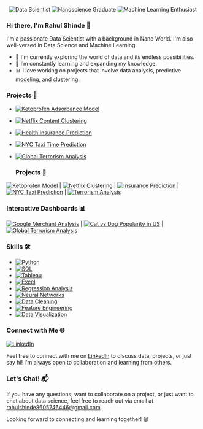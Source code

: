 <p align="center">
  <img src="https://img.shields.io/badge/Data%20Scientist-%F0%9F%93%8A-blue" alt="Data Scientist">
  <img src="https://img.shields.io/badge/Nanoscience%20Graduate-%F0%9F%94%8D-green" alt="Nanoscience Graduate">
  <img src="https://img.shields.io/badge/Machine%20Learning%20Enthusiast-%F0%9F%A4%96-orange" alt="Machine Learning Enthusiast">
</p>

### Hi there, I'm Rahul Shinde 👋

I'm a passionate Data Scientist with a background in Nano World. I'm also well-versed in Data Science and Machine Learning. 

- 🔭 I'm currently exploring the world of data and its endless possibilities.
- 🌱 I’m constantly learning and expanding my knowledge.
- 📊 I love working on projects that involve data analysis, predictive modeling, and clustering.

### Projects 🚀

- [![Ketoprofen Adsorbance Model](https://img.shields.io/badge/Ketoprofen%20Model-%F0%9F%8C%8C-green)](https://github.com/Rahulshinde5/ML-Based-Predictive-Modeling-for-Ketoprofen-Adsorbance/blob/main/README.md)
- [![Netflix Content Clustering](https://img.shields.io/badge/Netflix%20Clustering-%E2%98%81-blue)](https://github.com/Rahulshinde5/Unsupervised-Machine-Learning-Project-/blob/main/README.md)
- [![Health Insurance Prediction](https://img.shields.io/badge/Insurance%20Prediction-%F0%9F%92%BC-green)](https://github.com/Rahulshinde5/Supervised-ML-Classifiacation-Project-/blob/main/README.md)
- [![NYC Taxi Time Prediction](https://img.shields.io/badge/NYC%20Taxi%20Prediction-%F0%9F%9A%96-yellow)](https://github.com/Rahulshinde5/Machine-Learning-NYC-Taxi-Trip-Time-Prediction/blob/main/README.md)
- [![Global Terrorism Analysis](https://img.shields.io/badge/Terrorism%20Analysis-%F0%9F%92%A3-blueviolet)](https://github.com/Rahulshinde5/EDA-Global-Terrorism-Dataset/blob/main/README.md)

  ### Projects 🚀

[![Ketoprofen Model](https://img.shields.io/badge/Ketoprofen-%F0%9F%8C%8C-green)](https://github.com/Rahulshinde5/ML-Based-Predictive-Modeling-for-Ketoprofen-Adsorbance/blob/main/README.md) | [![Netflix Clustering](https://img.shields.io/badge/Netflix%20Clustering-%E2%98%81-blue)](https://github.com/Rahulshinde5/Unsupervised-Machine-Learning-Project-/blob/main/README.md) | [![Insurance Prediction](https://img.shields.io/badge/Insurance%20Prediction-%F0%9F%92%BC-green)](https://github.com/Rahulshinde5/Supervised-ML-Classifiacation-Project-/blob/main/README.md) | [![NYC Taxi Prediction](https://img.shields.io/badge/NYC%20Taxi%20Prediction-%F0%9F%9A%96-yellow)](https://github.com/Rahulshinde5/Machine-Learning-NYC-Taxi-Trip-Time-Prediction/blob/main/README.md) | [![Terrorism Analysis](https://img.shields.io/badge/Terrorism%20Analysis-%F0%9F%92%A3-blueviolet)](https://github.com/Rahulshinde5/EDA-Global-Terrorism-Dataset/blob/main/README.md)


### Interactive Dashboards 📊

[![Google Merchant Analysis](https://img.shields.io/badge/Google%20Merchant%20Analysis-%F0%9F%93%88-green)](link-to-google-dashboard) | [![Cat vs Dog Popularity in US](https://img.shields.io/badge/Cat%20vs%20Dog%20Popularity-%F0%9F%90%B1%20%F0%9F%90%B6-blue)](link-to-cat-vs-dog-dashboard) | [![Global Terrorism Analysis](https://img.shields.io/badge/Global%20Terrorism%20Analysis-%F0%9F%92%A3%20%F0%9F%93%8A-red)](link-to-terrorism-dashboard)



### Skills 🛠️

- [![Python](https://img.shields.io/badge/Python-%E2%9C%A8-blue)](link-to-python)
- [![SQL](https://img.shields.io/badge/SQL-%F0%9F%93%9D-orange)](link-to-sql)
- [![Tableau](https://img.shields.io/badge/Tableau-%F0%9F%93%8A-blueviolet)](link-to-tableau)
- [![Excel](https://img.shields.io/badge/Excel-%F0%9F%93%88-green)](link-to-excel)
- [![Regression Analysis](https://img.shields.io/badge/Regression-%F0%9F%93%8A-red)](link-to-regression)
- [![Neural Networks](https://img.shields.io/badge/Neural%20Networks-%F0%9F%A4%96-yellow)](link-to-nn)
- [![Data Cleaning](https://img.shields.io/badge/Data%20Cleaning-%F0%9F%92%BC-orange)](link-to-cleaning)
- [![Feature Engineering](https://img.shields.io/badge/Feature%20Engineering-%F0%9F%8C%8C-blue)](link-to-features)
- [![Data Visualization](https://img.shields.io/badge/Data%20Viz-%F0%9F%93%88-lightgrey)](link-to-viz)


### Connect with Me 🌐

[![LinkedIn](https://img.shields.io/badge/LinkedIn-%E2%86%B3-blue)](your-linkedin-profile)

Feel free to connect with me on [LinkedIn](your-linkedin-profile) to discuss data, projects, or just say hi! I'm always open to collaboration and learning from others.

### Let's Chat! 📬

If you have any questions, want to collaborate on a project, or just want to chat about data science, feel free to reach out via email at rahulshinde8605746446@gmail.com.

Looking forward to connecting and learning together! 😄

